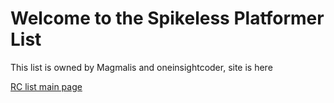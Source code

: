 # Welcome to the Spikeless Platformer List

This list is owned by Magmalis and oneinsightcoder, site is here

[RC list main page](https://magmalis.github.io/RC-Platformer-List/#/)
